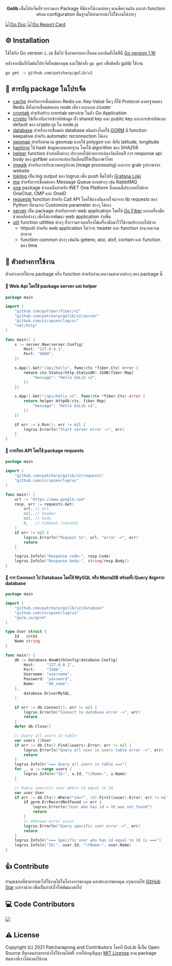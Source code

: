 <p align="center">
    <b>Golib</b> เป็นโปรเจ็คที่รวบรวมเอา Package ที่มีการใช้งานบ่อยๆ มาแพ็ครวมกัน และทำ function พร้อม configuration พื้นฐานให้สามารถนำไปใช้งานได้ง่ายๆ
</p>

[![Go Doc](https://img.shields.io/badge/%F0%9F%93%9A%20godoc-pkg-00ACD7.svg?color=00ACD7&style=flat)](https://pkg.go.dev/github.com/patcharp/golib/v2?tab=doc)
[![Go Report Card](https://goreportcard.com/badge/github.com/patcharp/golib)](https://goreportcard.com/report/github.com/patcharp/golib)

## ⚙️ Installation

ใช้ได้กับ Go version `1.16` ขึ้นไป ซึ่งสามารถดาวโหลด และติดตั้งได้ที่นี่ [Go version 1.16](https://golang.org/dl/)

หลังจากนั้นก็เริ่มต้นโปรเจ็คใหม่ของคุณ และใช้คำสั่ง `go get` เพื่อติดตั้ง golib ใช้งาน

```bash
go get -u github.com/patcharp/golib/v2
```


## 🎯 สารบัญ package ในโปรเจ็ค
- [cache](https://github.com/patcharp/golib/tree/master/cache) สำหรับการเชื่อมต่อหา Redis และ Key-Value อื่นๆ ที่ใช้ Protocol มาตรฐานของ Redis มีทั้งการเชื่อมต่อแบบ node เดี่ยว และแบบ cluster
- [crontab](https://github.com/patcharp/golib/tree/master/crontab) สำหรับสร้าง crontab service ในตัว Go Application
- [crypto](https://github.com/patcharp/golib/tree/master/crypto) ใช้เกี่ยวกับการเข้ารหัสข้อมูล ทั้ง shared key และ public key และการเข้ารหัสแบบ default ของ crypto-js ใน node.js
- [database](https://github.com/patcharp/golib/tree/master/database) สำหรับการเชื่อมต่อ database ชนิดต่างโดยใช้ [GORM](https://gorm.io/) มี function keepalive สำหรับ automatic reconnection ได้เอง
- [geomap](https://github.com/patcharp/golib/tree/master/geomap) สำหรับคำนวน geomap แบบใช้ polygon และ พิกัด latitude, longitude
- [hashing](https://github.com/patcharp/golib/tree/master/hashing) ใช้ hash ข้อมูลแบบมาตรฐาน โดยใช้ algorithm ของ SHA256
- [helper](https://github.com/patcharp/golib/tree/master/helper) function ช่วยเหลือต่างๆ ประกอบไปด้วยการแปลงวันเดือนปี การ response api body ของ gofiber และการแปลงวันเดือนปีให้เป็นภาษาไทย
- [imagik](https://github.com/patcharp/golib/tree/master/imagik) สำหรับการประมวลผลรูปภาพ (image processing) และการ grab รูปภาพจาก website
- [lokilog](https://github.com/patcharp/golib/tree/master/lokilog) เป็น log output ของ logrus เพื่อ push ขึ้นไปยัง [Grafana Loki](https://grafana.com/oss/loki/) 
- [mq](https://github.com/patcharp/golib/tree/master/mq) สำหรับการเชื่อมต่อหา Message Queue แบบต่างๆ เช่น RabbitMQ
- [one](https://github.com/patcharp/golib/tree/master/one) package ช่วยเหลือสำหรับ INET One Platform ซึ่งตอนนี้ประกอบไปด้วย OneChat, CMP และ OneID
- [requests](https://github.com/patcharp/golib/tree/master/requests) function สำหรับ Call API โดยใช้แรงบันดาลใจมาจาก lib requests ของ Python ที่สามารถ Customize parameter ต่างๆ ได้เอง
- [server](https://github.com/patcharp/golib/tree/master/server) เป็น package สำหรับการทำ web application โดยใช้ [Go Fiber](https://github.com/gofiber/fiber) และเครื่องมือช่วยเหลือต่างๆ เพื่อให้การพัฒนา web application ง่ายขึ้น
- [util](https://github.com/patcharp/golib/tree/master/util) function utilities ต่างๆ ที่จะรวมรวบเครื่องไม้เครื่องมือมาไว้ใช้งานประกอบไปด้วย
  - httputil สำหรับ web application ไม่ว่าจะ header และ function อำนวยความสะดวก
  - function common ต่างๆ เช่นกัน getenv, atoi, atof, contain และ function ของ time

## 👀 ตัวอย่างการใช้งาน

ตัวอย่างการใช้งาน package หรือ function สำหรับอำนวยความสะดวกต่างๆ ของ package นี้

#### 📖 **Web Api โดยใช้ package server และ helper**

```go
package main

import (
	"github.com/gofiber/fiber/v2"
	"github.com/patcharp/golib/v2/server"
	"github.com/sirupsen/logrus"
	"net/http"
)

func main() {
	s := server.New(server.Config{
		Host: "127.0.0.1",
		Port: "5000",
	})

	s.App().Get("/api/hello", func(ctx *fiber.Ctx) error {
		return ctx.Status(http.StatusOK).JSON(fiber.Map{
			"message": "Hello GoLib v2",
		})
	})

	s.App().Get("/api/hello_v2", func(ctx *fiber.Ctx) error {
		return helper.HttpOk(ctx, fiber.Map{
			"message": "Hello GoLib v2",
		})
	})

	if err := s.Run(); err != nil {
		logrus.Errorln("Start server error ->", err)
	}
}
```

#### 📖 **การเรียก API โดยใช้ package requests**

```go
package main

import (
	"github.com/patcharp/golib/v2/requests"
	"github.com/sirupsen/logrus"
)

func main() {
	url := "https://www.google.com"
	resp, err := requests.Get(
		url, // url
		nil, // header
		nil, // body
		0,   // timeout (second)
	)
	if err != nil {
		logrus.Errorln("Request to", url, "error ->", err)
		return
	}

	logrus.Infoln("Response code:", resp.Code)
	logrus.Infoln("Response body:", string(resp.Body))
}
```

#### 📖 **การ Connect ไป Database โดยใช้ MySQL หรือ MariaDB พร้อมทั้ง Query ข้อมูลจาก database**

```go
package main

import (
	"github.com/patcharp/golib/v2/database"
	"github.com/sirupsen/logrus"
	"gorm.io/gorm"
)

type User struct {
	Id   int64
	Name string
}

func main() {
	db := database.NewWithConfig(database.Config{
		Host:     "127.0.0.1",
		Port:     "3306",
		Username: "username",
		Password: "password",
		Name:     "db_name",
	},
		database.DriverMySQL,
	)

	if err := db.Connect(); err != nil {
		logrus.Errorln("Connect to database error ->", err)
		return
	}
	defer db.Close()

	// Query all users in table
	var users []User
	if err := db.Ctx().Find(&users).Error; err != nil {
		logrus.Errorln("Query all user in users table error ->", err)
		return
	}
	logrus.Infoln("=== Query all users in table ===")
	for _, u := range users {
		logrus.Infoln("ID:", u.Id, "\tName:", u.Name)
	}

	// Query specific user where id equal to 10
	var user User
	if err := db.Ctx().Where("id=?", 10).First(&user).Error; err != nil {
		if gorm.ErrRecordNotFound == err {
			logrus.Errorln("User who has id = 10 was not found")
			return
		}
		// Unknown error occur
		logrus.Errorln("Query specific user error ->", err)
		return
	}
	logrus.Infoln("=== Specific user who has id equal to 10 is ===")
	logrus.Infoln("ID:", user.Id, "\tName:", user.Name)
}
```

## 👍 Contribute

ถ้าคุณชอบที่สามารถนำไปใช้งานได้ในโครงการของคุณ และต้องการขอบคุณ กรุณากดให้ [GitHub Star](https://github.com/patcharp/golib/stargazers) แก่เราด้วย เพื่อเป็นกำลังใจให้พัฒนาต่อไป

## ‍💻 Code Contributors

[![](https://avatars.githubusercontent.com/u/40089397?s=32&v=4)](https://github.com/patcharp)

## ⚠️ License

Copyright (c) 2021 Patcharapong and Contributors โดยที่ GoLib นี้เป็น Open Source ที่ทุกคนสามารถนำไปใช้งานได้ฟรี ภายใต้อนุสัญญา [MIT License](https://github.com/patcharp/golib/blob/master/LICENSE) ตาม package ต้นทางที่เราได้นำมาใช้งาน
